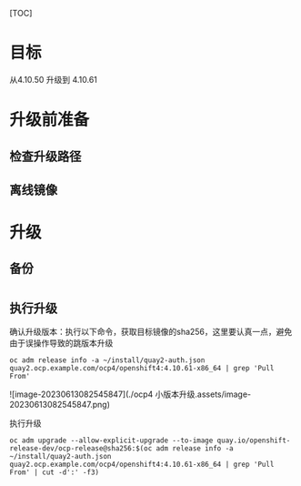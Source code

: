 



[TOC]





# 目标

从4.10.50 升级到 4.10.61





# 升级前准备



## 检查升级路径





## 离线镜像









# 升级





## 备份



# 





## 执行升级

确认升级版本：执行以下命令，获取目标镜像的sha256，这里要认真一点，避免由于误操作导致的跳版本升级

```
oc adm release info -a ~/install/quay2-auth.json quay2.ocp.example.com/ocp4/openshift4:4.10.61-x86_64 | grep 'Pull From'
```



![image-20230613082545847](./ocp4 小版本升级.assets/image-20230613082545847.png)



执行升级

```
oc adm upgrade --allow-explicit-upgrade --to-image quay.io/openshift-release-dev/ocp-release@sha256:$(oc adm release info -a ~/install/quay2-auth.json quay2.ocp.example.com/ocp4/openshift4:4.10.61-x86_64 | grep 'Pull From' | cut -d':' -f3)
```



